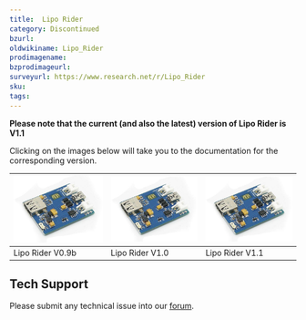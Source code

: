 ```yaml
---
title:  Lipo Rider
category: Discontinued
bzurl:
oldwikiname: Lipo_Rider
prodimagename:
bzprodimageurl:
surveyurl: https://www.research.net/r/Lipo_Rider
sku:
tags:
---
```


**Please note that the current (and also the latest) version of Lipo Rider is V1.1**

Clicking on the images below will take you to the documentation for the corresponding version.

|[![](https://github.com/SeeedDocument/Lipo_Rider/raw/master/img/Lipo-rider.jpg) ](https://seeeddoc.github.io/Lipo_Rider_V0.9b/) |[![](https://github.com/SeeedDocument/Lipo_Rider/raw/master/img/Lipo-rider.jpg) ](https://seeeddoc.github.io/Lipo_Rider_V1.0/) |[![](https://github.com/SeeedDocument/Lipo_Rider/raw/master/img/Lipo-rider.jpg) ](https://seeeddoc.github.io/Lipo_Rider_V1.1/)|
|---|---|---|
|Lipo Rider V0.9b|Lipo Rider V1.0|Lipo Rider V1.1|

## Tech Support
Please submit any technical issue into our [forum](http://forum.seeedstudio.com/). 